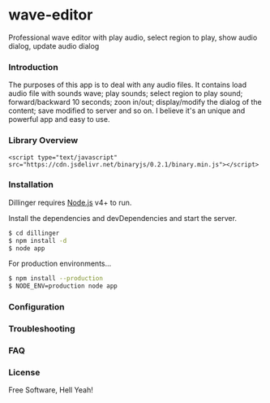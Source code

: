 # wave-editor
Professional wave editor with play audio, select region to play, show audio dialog, update audio dialog
   
### Introduction
 The purposes of this app is to deal with any audio files. It contains load audio file with sounds wave; play sounds; select region to play sound; forward/backward 10 seconds; zoon in/out; display/modify the dialog of the content; save modified to server and so on. I believe it's an unique and powerful app and easy to use.
 
### Library Overview
 
	<script type="text/javascript" src="https://cdn.jsdelivr.net/binaryjs/0.2.1/binary.min.js"></script>
   
### Installation

Dillinger requires [Node.js](https://nodejs.org/) v4+ to run.

Install the dependencies and devDependencies and start the server.

```sh
$ cd dillinger
$ npm install -d
$ node app
```

For production environments...

```sh
$ npm install --production
$ NODE_ENV=production node app
```
 ### Configuration
 ### Troubleshooting
 ### FAQ
 ### License

Free Software, Hell Yeah!
